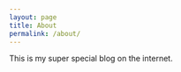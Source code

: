 ```yaml
---
layout: page
title: About
permalink: /about/
---
```


This is my super special blog on the internet.
